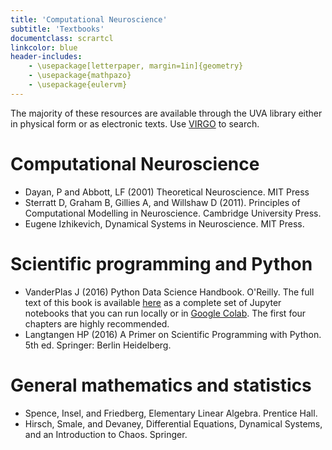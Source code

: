 ```yaml
---
title: 'Computational Neuroscience'
subtitle: 'Textbooks'
documentclass: scrartcl
linkcolor: blue
header-includes:
    - \usepackage[letterpaper, margin=1in]{geometry}
    - \usepackage{mathpazo}
    - \usepackage{eulervm}
---
```


The majority of these resources are available through the UVA library either in physical form or as electronic texts. Use [VIRGO](http://www.library.virginia.edu/) to search.

# Computational Neuroscience

- Dayan, P and Abbott, LF (2001) Theoretical Neuroscience. MIT Press
- Sterratt D, Graham B, Gillies A, and Willshaw D (2011). Principles of
  Computational Modelling in Neuroscience. Cambridge University Press.
- Eugene Izhikevich, Dynamical Systems in Neuroscience. MIT Press.

# Scientific programming and Python

- VanderPlas J (2016) Python Data Science Handbook. O'Reilly. The full text of this book is available [here](https://jakevdp.github.io/PythonDataScienceHandbook/) as a complete set of Jupyter notebooks that you can run locally or in [Google Colab](https://colab.research.google.com). The first four chapters are highly recommended.
- Langtangen HP (2016) A Primer on Scientific Programming with Python. 5th ed. Springer: Berlin Heidelberg.

# General mathematics and statistics

- Spence, Insel, and Friedberg, Elementary Linear Algebra. Prentice Hall.
- Hirsch, Smale, and Devaney, Differential Equations, Dynamical Systems, and an
  Introduction to Chaos. Springer.
